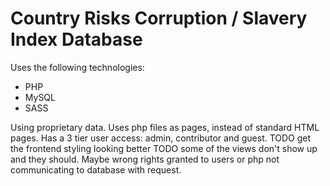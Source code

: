 # Country Risks Corruption / Slavery Index Database

Uses the following technologies:

* PHP
* MySQL
* SASS

Using proprietary data.
Uses php files as pages, instead of standard HTML pages.
Has a 3 tier user access: admin, contributor and guest.
TODO get the frontend styling looking better
TODO some of the views don't show up and they should. Maybe wrong rights granted to users or php not communicating to database with request.
